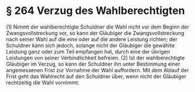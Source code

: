# § 264 Verzug des Wahlberechtigten
(1) Nimmt der wahlberechtigte Schuldner die Wahl nicht vor dem Beginn der Zwangsvollstreckung vor, so kann der Gläubiger die Zwangsvollstreckung nach seiner Wahl auf die eine oder auf die andere Leistung richten; der Schuldner kann sich jedoch, solange nicht der Gläubiger die gewählte Leistung ganz oder zum Teil empfangen hat, durch eine der übrigen Leistungen von seiner Verbindlichkeit befreien.
(2) Ist der wahlberechtigte Gläubiger im Verzug, so kann der Schuldner ihn unter Bestimmung einer angemessenen Frist zur Vornahme der Wahl auffordern. Mit dem Ablauf der Frist geht das Wahlrecht auf den Schuldner über, wenn nicht der Gläubiger rechtzeitig die Wahl vornimmt.